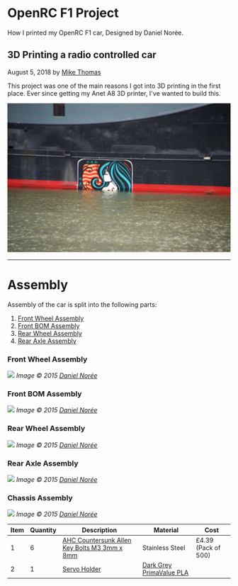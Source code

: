 # OpenRC F1 Project
How I printed my OpenRC F1 car, Designed by Daniel Norée.

## 3D Printing a radio controlled car
August 5, 2018 by [Mike Thomas](https://github.com/mikepthomas)

This project was one of the main reasons I got into 3D printing in the first place.
Ever since getting my Anet A8 3D printer, I've wanted to build this.

![](https://github.com/mikepthomas/mikepthomas.github.io/raw/develop/src/img/banner-md.jpg)

-------------------------------------------------------------------------------------------------------

# Assembly
Assembly of the car is split into the following parts:

1. [Front Wheel Assembly](#front-wheel-assembly)
1. [Front BOM Assembly](#front-bom-assembly)
1. [Rear Wheel Assembly](#rear-wheel-assembly)
1. [Rear Axle Assembly](#rear-axle-assembly)

### Front Wheel Assembly

![](https://cdn.thingiverse.com/renders/e2/53/2b/53/72/Front_Wheel_Assembly_preview_featured.jpg)
*Image &copy; 2015 [Daniel Norée](https://danielnoree.com/)*

### Front BOM Assembly

![](https://cdn.thingiverse.com/renders/a6/8d/e8/c3/31/Front_BOM_Assembly_preview_featured.jpg)
*Image &copy; 2015 [Daniel Norée](https://danielnoree.com/)*

### Rear Wheel Assembly

![](https://cdn.thingiverse.com/renders/24/b9/79/f2/e5/Rear_Wheel_Assembly_preview_featured.jpg)
*Image &copy; 2015 [Daniel Norée](https://danielnoree.com/)*

### Rear Axle Assembly

![](https://cdn.thingiverse.com/renders/44/24/da/87/7b/Rear_Axle_Assembly_preview_featured.jpg)
*Image &copy; 2015 [Daniel Norée](https://danielnoree.com/)*

### Chassis Assembly

![](https://cdn.thingiverse.com/renders/b0/b3/37/79/ad/Chassie_Assembly_preview_featured.jpg)
*Image &copy; 2015 [Daniel Norée](https://danielnoree.com/)*

| Item | Quantity | Description | Material | Cost |
| --- |---|---|---|---|
| 1 | 6 | [AHC Countersunk Allen Key Bolts M3 3mm x 8mm](https://www.amazon.co.uk/gp/product/B00GR404L8) | Stainless Steel | £4.39 (Pack of 500) |
| 2 | 1 | [Servo Holder](https://www.thingiverse.com/thing:1193309) | [Dark Grey PrimaValue PLA](https://www.amazon.co.uk/dp/B01DWTS7KA) |  |
